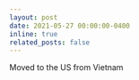 ```yaml
---
layout: post
date: 2021-05-27 00:00:00-0400
inline: true
related_posts: false
---
```


Moved to the US from Vietnam 
